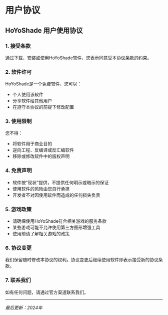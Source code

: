 # 用户协议

## HoYoShade 用户使用协议

### 1. 接受条款

通过下载、安装或使用HoYoShade软件，您表示同意受本协议条款的约束。

### 2. 软件许可

HoYoShade是一个免费软件，您可以：
- 个人使用该软件
- 分享软件给其他用户
- 在遵守本协议的前提下修改配置

### 3. 使用限制

您不得：
- 将软件用于商业目的
- 逆向工程、反编译或反汇编软件
- 移除或修改软件中的版权声明

### 4. 免责声明

- 软件按"现状"提供，不提供任何明示或暗示的保证
- 使用软件的风险由您自行承担
- 开发者不对因使用软件而造成的任何损失负责

### 5. 游戏政策

- 请确保使用HoYoShade符合相关游戏的服务条款
- 某些游戏可能不允许使用第三方图形增强工具
- 使用前请了解相关游戏的政策

### 6. 协议变更

我们保留随时修改本协议的权利。协议变更后继续使用软件即表示接受新的协议条款。

### 7. 联系我们

如有任何问题，请通过官方渠道联系我们。

---

*最后更新：2024年*